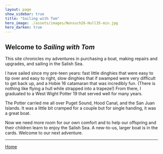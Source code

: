 ```yaml
---
layout: page
show_sidebar: true
title: "Sailing with Tom"
hero_image: ./assets/images/Nonsuch26-Hull35-min.jpg
hero_darken: true
---
```


## Welcome to *Sailing with Tom*

This site chronicles my adventures in purchasing a boat, making repairs and upgrades, and sailing in the Salish Sea.

I have sailed since my pre-teen years: fast little dinghies that were easy to tip over and easy to right, slow dinghies that if swamped were very difficult to get back up, and a Hobie 16 catamaran that was incredibly fun. (There is nothing like flying a hull while strapped into a trapeze!) From there, I graduated to a West Wight Potter 19 that served well for many years.

The Potter carried me all over Puget Sound, Hood Canal, and the San Juan Islands. It was a little bit cramped for a couple but for single handing, it was a great boat.

Now we need more room for our own comfort and to help our offspring and their children learn to enjoy the Salish Sea. A new-to-us, larger boat is in the cards. Welcome to our next adventure.

___

[Home](https://tomsalzer.github.io/Sailing/)
